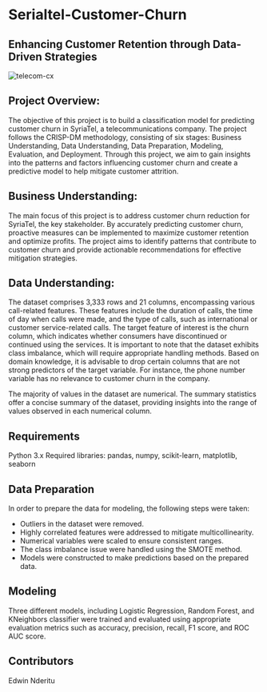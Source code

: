    # Serialtel-Customer-Churn
## Enhancing Customer Retention through Data-Driven Strategies
![telecom-cx](https://github.com/Eddie-254/Serialtel-Customer-Churn/assets/40391537/e332996a-cbe2-468b-a590-3e4ff10a5b7a)


## Project Overview:
The objective of this project is to build a classification model for predicting customer churn in SyriaTel, a telecommunications company. The project follows the CRISP-DM methodology, consisting of six stages: Business Understanding, Data Understanding, Data Preparation, Modeling, Evaluation, and Deployment. Through this project, we aim to gain insights into the patterns and factors influencing customer churn and create a predictive model to help mitigate customer attrition.

## Business Understanding:
The main focus of this project is to address customer churn reduction for SyriaTel, the key stakeholder. By accurately predicting customer churn, proactive measures can be implemented to maximize customer retention and optimize profits. The project aims to identify patterns that contribute to customer churn and provide actionable recommendations for effective mitigation strategies.

## Data Understanding:
The dataset comprises 3,333 rows and 21 columns, encompassing various call-related features. These features include the duration of calls, the time of day when calls were made, and the type of calls, such as international or customer service-related calls. The target feature of interest is the churn column, which indicates whether consumers have discontinued or continued using the services. It is important to note that the dataset exhibits class imbalance, which will require appropriate handling methods.
Based on domain knowledge, it is advisable to drop certain columns that are not strong predictors of the target variable. For instance, the phone number variable has no relevance to customer churn in the company.

The majority of values in the dataset are numerical. The summary statistics offer a concise summary of the dataset, providing insights into the range of values observed in each numerical column.
## Requirements
Python 3.x Required libraries: pandas, numpy, scikit-learn, matplotlib, seaborn
## Data Preparation
In order to prepare the data for modeling, the following steps were taken:

* Outliers in the dataset were removed.
* Highly correlated features were addressed to mitigate multicollinearity.
* Numerical variables were scaled to ensure consistent ranges.
* The class imbalance issue were handled using the SMOTE method.
* Models were constructed to make predictions based on the prepared data.
## Modeling
Three different models, including Logistic Regression, Random Forest, and KNeighbors classifier were trained and evaluated using appropriate evaluation metrics such as accuracy, precision, recall, F1 score, and ROC AUC score.
## Contributors
Edwin Nderitu
